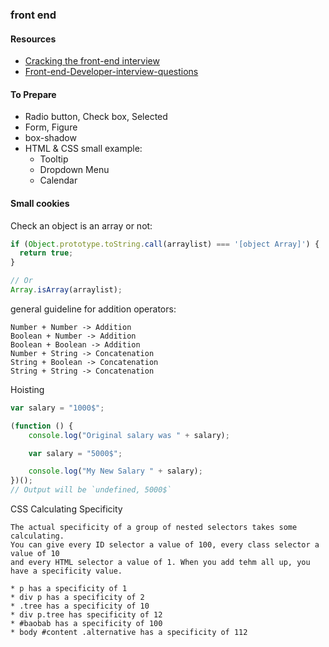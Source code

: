 ### front end
#### Resources
* [Cracking the front-end interview](https://medium.freecodecamp.com/cracking-the-front-end-interview-9a34cd46237#.4w3f64tjl)
* [Front-end-Developer-interview-questions](https://github.com/h5bp/Front-end-Developer-Interview-Questions)

#### To Prepare
* Radio button, Check box, Selected
* Form, Figure
* box-shadow
* HTML & CSS small example:
  * Tooltip
  * Dropdown Menu
  * Calendar

#### Small cookies
Check an object is an array or not:
```javascript
if (Object.prototype.toString.call(arraylist) === '[object Array]') {
  return true;
}

// Or
Array.isArray(arraylist);
```

general guideline for addition operators:
```
Number + Number -> Addition
Boolean + Number -> Addition
Boolean + Boolean -> Addition
Number + String -> Concatenation
String + Boolean -> Concatenation
String + String -> Concatenation
```

Hoisting
```javascript
var salary = "1000$";

(function () {
    console.log("Original salary was " + salary);

    var salary = "5000$";

    console.log("My New Salary " + salary);
})();
// Output will be `undefined, 5000$`
```

CSS Calculating Specificity
```
The actual specificity of a group of nested selectors takes some calculating.
You can give every ID selector a value of 100, every class selector a value of 10
and every HTML selector a value of 1. When you add tehm all up, you have a specificity value.

* p has a specificity of 1
* div p has a specificity of 2
* .tree has a specificity of 10
* div p.tree has specificity of 12
* #baobab has a specificity of 100
* body #content .alternative has a specificity of 112
```
